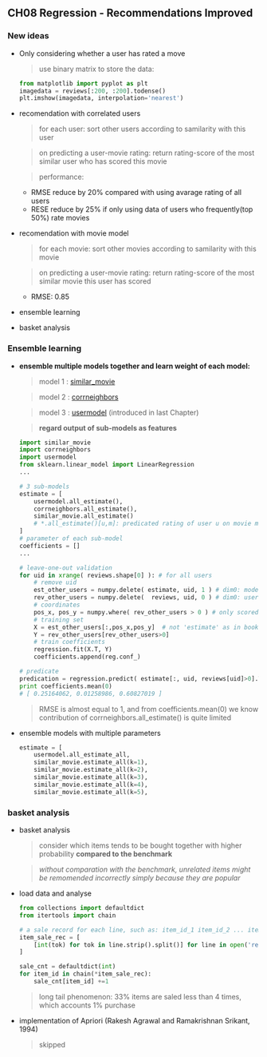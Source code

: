 ## CH08 Regression - Recommendations Improved

### New ideas

* Only considering whether a user has rated a move
	
	> use binary matrix to store the data:
	
	~~~python
	from matplotlib import pyplot as plt
	imagedata = reviews[:200, :200].todense()
	plt.imshow(imagedata, interpolation='nearest')
	~~~

* recomendation with correlated users

	> for each user: sort other users according to samilarity with this user

	> on predicting a user-movie rating: return rating-score of the most similar user who has scored this movie

	> performance: 
	* RMSE reduce by 20% compared with using avarage rating of all users
	* RESE reduce by 25% if only using data of users who frequently(top 50%) rate movies

* recomendation with movie model

	> for each movie: sort other movies according to samilarity with this movie

	> on predicting a user-movie rating: return rating-score of the most similar movie this user has scored

	* RMSE: 0.85

* ensemble learning

* basket analysis

### **Ensemble learning**

* **ensemble multiple models together and learn weight of each model:**

	> model 1 : [similar_movie](./similar_movie.py)
	
	> model 2 : [corrneighbors](./corrneighbors.py)
	
	> model 3 : [usermodel](./user_model.py)  (introduced in last Chapter)
	
	> **regard output of sub-models as features**
	
	~~~python
	import similar_movie
	import corrneighbors
	import usermodel
	from sklearn.linear_model import LinearRegression
	...
	
	# 3 sub-models
	estimate = [
		usermodel.all_estimate(),     
		corrneighbors.all_estimate(),
		similar_movie.all_estimate()
		# *.all_estimate()[u,m]: predicated rating of user u on movie m
	] 
	# parameter of each sub-model
	coefficients = []
	...
	
	# leave-one-out validation
	for uid in xrange( reviews.shape[0] ): # for all users
		# remove uid
		est_other_users = numpy.delete( estimate, uid, 1 ) # dim0: model, dim 1:user, dim2: movie)
		rev_other_users = numpy.delete(  reviews, uid, 0 ) # dim0: user; dim1: movie
		# coordinates
		pos_x, pos_y = numpy.where( rev_other_users > 0 ) # only scored [u,m]
		# training set
		X = est_other_users[:,pos_x,pos_y]  # not 'estimate' as in book?
		Y = rev_other_users[rev_other_users>0]
		# train coefficients
		regression.fit(X.T, Y)
		coefficients.append(reg.conf_)
	
	# predicate
	predication = regression.predict( estimate[:, uid, reviews[uid]>0].T )
	print coefficients.mean(0)
	# [ 0.25164062, 0.01258986, 0.60827019 ]
	~~~
	
	> RMSE is almost equal to 1, and from coefficients.mean(0) we know contribution of corrneighbors.all_estimate() is quite limited
	
* ensemble models with multiple parameters

	~~~python	
	estimate = [
		usermodel.all_estimate_all,
		similar_movie.estimate_all(k=1),
		similar_movie.estimate_all(k=2),
		similar_movie.estimate_all(k=3),
		similar_movie.estimate_all(k=4),
		similar_movie.estimate_all(k=5),
	~~~
	
### **basket analysis**

* basket analysis
	
	> consider which items tends to be bought together with higher probability **compared to the benchmark**
	
	> *without comparation with the benchmark, unrelated items might be remomended incorrectly simply because they are popular*

* load data and analyse

	~~~python
	from collections import defaultdict
	from itertools import chain
	
	# a sale record for each line, such as: item_id_1 item_id_2 ... item_id_n
	item_sale_rec = [
		[int(tok) for tok in line.strip().split()] for line in open('retail.dat')
	]
	
	sale_cnt = defaultdict(int)
	for item_id in chain(*item_sale_rec):
		sale_cnt[item_id] +=1
	~~~
	
	> long tail phenomenon: 33% items are saled less than 4 times, which accounts 1% purchase

* implementation of Apriori (Rakesh Agrawal and Ramakrishnan Srikant, 1994)
	
	> skipped

	

	





	
	
	
	